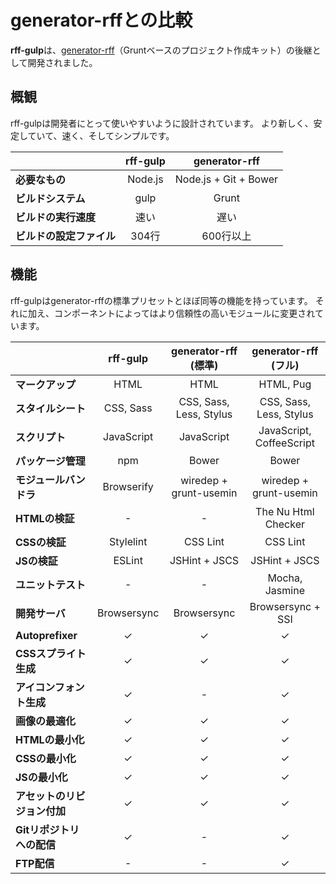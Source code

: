 # generator-rffとの比較

**rff-gulp**は、[generator-rff](https://github.com/rakuten-frontend/generator-rff)（Gruntベースのプロジェクト作成キット）の後継として開発されました。

## 概観
rff-gulpは開発者にとって使いやすいように設計されています。
より新しく、安定していて、速く、そしてシンプルです。

|                          | rff-gulp  | generator-rff         |
|--------------------------|:---------:|:---------------------:|
| **必要なもの**           | Node.js   | Node.js + Git + Bower |
| **ビルドシステム**       | gulp      | Grunt                 |
| **ビルドの実行速度**     | 速い      | 遅い                  |
| **ビルドの設定ファイル** | 304行     | 600行以上             |

## 機能
rff-gulpはgenerator-rffの標準プリセットとほぼ同等の機能を持っています。
それに加え、コンポーネントによってはより信頼性の高いモジュールに変更されています。

|                              | rff-gulp    | generator-rff (標準)    | generator-rff (フル)     |
|------------------------------|:-----------:|:-----------------------:|:------------------------:|
| **マークアップ**             | HTML        | HTML                    | HTML, Pug                |
| **スタイルシート**           | CSS, Sass   | CSS, Sass, Less, Stylus | CSS, Sass, Less, Stylus  |
| **スクリプト**               | JavaScript  | JavaScript              | JavaScript, CoffeeScript |
| **パッケージ管理**           | npm         | Bower                   | Bower                    |
| **モジュールバンドラ**       | Browserify  | wiredep + grunt-usemin  | wiredep + grunt-usemin   |
| **HTMLの検証**               | -           | -                       | The Nu Html Checker      |
| **CSSの検証**                | Stylelint   | CSS Lint                | CSS Lint                 |
| **JSの検証**                 | ESLint      | JSHint + JSCS           | JSHint + JSCS            |
| **ユニットテスト**           | -           | -                       | Mocha, Jasmine           |
| **開発サーバ**               | Browsersync | Browsersync             | Browsersync + SSI        |
| **Autoprefixer**             | ✓          | ✓                      | ✓                       |
| **CSSスプライト生成**        | ✓          | ✓                      | ✓                       |
| **アイコンフォント生成**     | ✓          | -                       | ✓                       |
| **画像の最適化**             | ✓          | ✓                      | ✓                       |
| **HTMLの最小化**             | ✓          | ✓                      | ✓                       |
| **CSSの最小化**              | ✓          | ✓                      | ✓                       |
| **JSの最小化**               | ✓          | ✓                      | ✓                       |
| **アセットのリビジョン付加** | ✓          | ✓                      | ✓                       |
| **Gitリポジトリへの配信**    | ✓          | -                       | ✓                       |
| **FTP配信**                  | -           | -                       | ✓                       |
